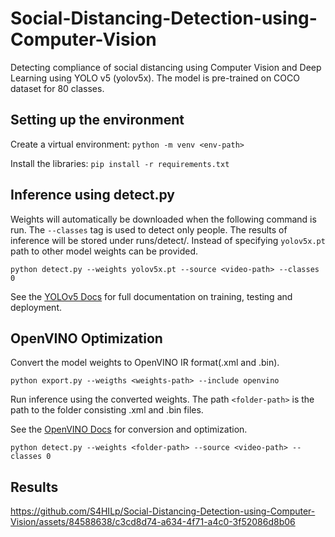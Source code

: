 # Social-Distancing-Detection-using-Computer-Vision

Detecting compliance of social distancing using Computer Vision and Deep Learning using YOLO v5 (yolov5x). The model is pre-trained on COCO dataset for 80 classes.

## Setting up the environment
Create a virtual environment: `python -m venv <env-path>`

Install the libraries: `pip install -r requirements.txt`

## Inference using detect.py

Weights will automatically be downloaded when the following command is run. The `--classes` tag is used to detect only people. The results of inference will be stored under runs/detect/. Instead of specifying `yolov5x.pt` path to other model weights can be provided.

`python detect.py --weights yolov5x.pt --source <video-path> --classes 0`

See the [YOLOv5 Docs](https://docs.ultralytics.com/yolov5/) for full documentation on training, testing and deployment.

## OpenVINO Optimization

Convert the model weights to OpenVINO IR format(.xml and .bin).

`python export.py --weigths <weights-path> --include openvino`

Run inference using the converted weights. The path `<folder-path>` is the path to the folder consisting .xml and .bin files.

See the [OpenVINO Docs](https://docs.openvino.ai/2022.3/notebooks/226-yolov7-optimization-with-output.html#verify-model-inference) for conversion and optimization.

`python detect.py --weights <folder-path> --source <video-path> --classes 0`

## Results

https://github.com/S4HILp/Social-Distancing-Detection-using-Computer-Vision/assets/84588638/c3cd8d74-a634-4f71-a4c0-3f52086d8b06


